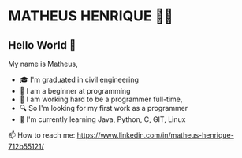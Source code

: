 # MATHEUS HENRIQUE 👨‍💻

## Hello World 👋

My name is Matheus,

- 🎓 I'm graduated in civil engineering
- 🔰 I am a beginner at programming
- 💼 I am working hard to be a programmer full-time, 
- 🔍 So I'm looking for my first work as a programmer
- 🌱 I'm currently learning Java, Python, C, GIT, Linux

📫 How to reach me:
https://www.linkedin.com/in/matheus-henrique-712b55121/
